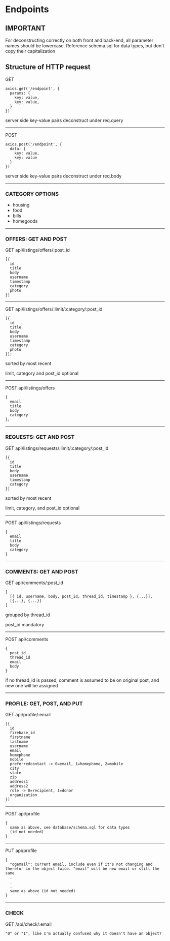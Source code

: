 # Endpoints

## IMPORTANT
For deconstructing correctly on both front and back-end, all parameter names should be lowercase. Reference schema.sql for data types, but don't copy their capitalization

## Structure of HTTP request
GET
```
axios.get('/endpoint', {
  params: {
    key: value,
    key: value,
  }
})
```
server side key-value pairs deconstruct under req.query

---

POST
```
axios.post('/endpoint', {
  data: {
    key: value,
    key: value
  }
})
```
server side key-value pairs deconstruct under req.body

---

### CATEGORY OPTIONS
- housing
- food
- bills
- homegoods

---
### OFFERS: GET AND POST

GET api/listings/offers/:post_id
```
[{
  id
  title
  body
  username
  timestamp
  category
  photo
}]
```
---
GET api/listings/offers/:limit/:category/:post_id
```
[{
  id
  title
  body
  username
  timestamp
  category
  photo
}];
```
sorted by most recent

limit, category and post_id optional

---
POST api/listings/offers
```
{
  email
  title
  body
  category
};
```
---

### REQUESTS: GET AND POST

GET api/listings/requests/:limit/:category/:post_id
```
[{
  id
  title
  body
  username
  timestamp
  category
}]
```
sorted by most recent

limit, category, and post_id optional

---

POST api/listings/requests
```
{
  email
  title
  body
  category
}
```

---
### COMMENTS: GET AND POST

GET api/comments/:post_id
```
[
  [{ id, username, body, post_id, thread_id, timestamp }, {...}],
  [{...}, {...}]
]
```
grouped by thread_id

post_id mandatory

---
POST api/comments
```
{
  post_id
  thread_id
  email
  body
}
```
if no thread_id is passed, comment is assumed to be on original post, and new one will be assigned

---

### PROFILE: GET, POST, AND PUT

GET api/profile/:email
```
[{
  id
  firebase_id
  firstname
  lastname
  username
  email
  homephone
  mobile
  preferredcontact -> 0=email, 1=homephone, 2=mobile
  city
  state
  zip
  address1
  address2
  role -> 0=recipient, 1=donor
  organization
}]
```
---
POST api/profile
```
{
  same as above, see database/schema.sql for data types
  (id not needed)
}
```

---

PUT api/profile
```
{
  "ogemail": current email, include even if it's not changing and therefor in the object twice. "email" will be new email or still the same
  .
  .
  .
  same as above (id not needed)
}
```
 ---
### CHECK

GET /api/check/:email
```
"0" or "1", like I'm actually confused why it doesn't have an object?
```
